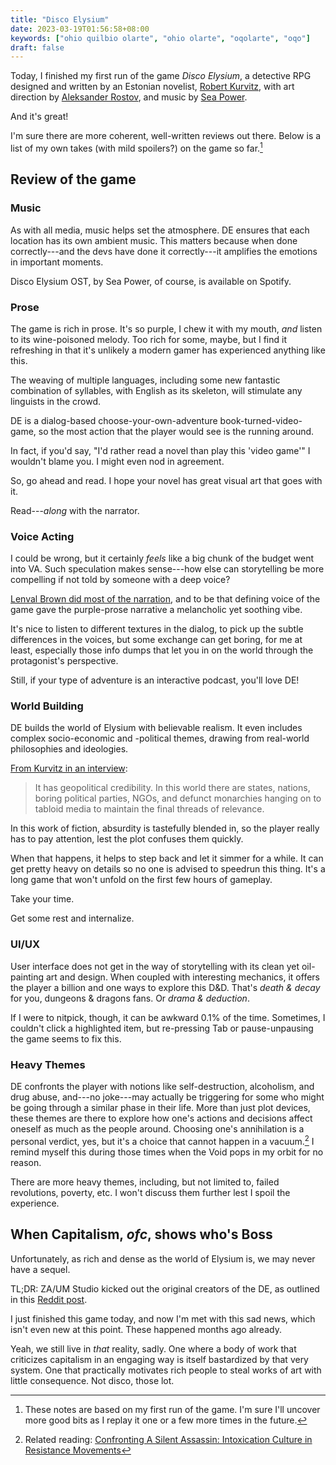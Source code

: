 ```yaml
---
title: "Disco Elysium"
date: 2023-03-19T01:56:58+08:00
keywords: ["ohio quilbio olarte", "ohio olarte", "oqolarte", "oqo"]
draft: false
---
```


Today, I finished my first run of the game *Disco Elysium*,
a detective RPG designed and written by an Estonian novelist,
[Robert Kurvitz](https://en.wikipedia.org/wiki/Robert_Kurvitz),
with art direction by [Aleksander Rostov](https://rostovjanka.artstation.com/),
and music by [Sea Power](https://seapowerband.com/).

And it's great!

I'm sure there are more coherent, well-written reviews out there.
Below is a list of my own takes (with mild spoilers?)
on the game so far.[^review]

## Review of the game

### Music

As with all media,
music helps set the atmosphere.
DE ensures that each location has its own ambient music.
This matters because when done correctly---and
the devs have done it correctly---it
amplifies the emotions in important moments.

Disco Elysium OST, by Sea Power, of course, is available on Spotify.

### Prose

The game is rich in prose.
It's so purple, I chew it with my mouth,
*and* listen to its wine-poisoned melody.
Too rich for some, maybe,
but I find it refreshing
in that it's unlikely a modern gamer has experienced anything like this.

The weaving of multiple languages,
including some new fantastic combination of syllables,
with English as its skeleton,
will stimulate any linguists in the crowd.

DE is a dialog-based choose-your-own-adventure book-turned-video-game,
so the most action that the player would see is the running around.

In fact, if you'd say,
"I'd rather read a novel than play this 'video game'"
I wouldn't blame you.
I might even nod in agreement.

So, go ahead and read.
I hope your novel has great visual art that goes with it.

Read---*along* with the narrator.

### Voice Acting

I could be wrong,
but it certainly *feels* like a big chunk of the budget went into VA.
Such speculation makes sense---how
else can storytelling be more compelling if not told
by someone with a deep voice?

[Lenval Brown did most of the narration](https://www.pcgamer.com/we-talk-to-disco-elysiums-incredible-narrator-who-recorded-350000-words-of-dialogue-and-has-never-acted-before/),
and to be that defining voice of the game
gave the purple-prose narrative a melancholic yet soothing vibe.

It's nice to listen to different textures in the dialog,
to pick up the subtle differences in the voices,
but some exchange can get boring, for me at least,
especially those info dumps that let you in on the world
through the protagonist's perspective.

Still, if your type of adventure is an interactive podcast,
you'll love DE!

### World Building

DE builds the world of Elysium with believable realism.
It even includes complex socio-economic and -political themes,
drawing from real-world philosophies and ideologies.

[From Kurvitz in an interview](https://web.archive.org/web/20201202012348/https://zaumstudio.com/2017/03/31/the-hungarian-interview/):

> It has geopolitical credibility.
> In this world there are states, nations, boring political parties, NGOs,
> and defunct monarchies hanging on to tabloid media to maintain the final threads of relevance.

In this work of fiction,
absurdity is tastefully blended in,
so the player really has to pay attention,
lest the plot confuses them quickly.

When that happens,
it helps to step back and let it simmer for a while.
It can get pretty heavy on details so no one is advised to speedrun this thing.
It's a long game that won't unfold on the first few hours of gameplay.

Take your time.

Get some rest and internalize.

### UI/UX

User interface does not get in the way of storytelling
with its clean yet oil-painting art and design.
When coupled with interesting mechanics,
it offers the player a billion and one ways
to explore this D&D.
That's *death & decay* for you, dungeons & dragons fans.
Or *drama & deduction*.

If I were to nitpick, though,
it can be awkward 0.1% of the time.
Sometimes, I couldn't click a highlighted item,
but re-pressing Tab or pause-unpausing the game seems to fix this.

### Heavy Themes

DE confronts the player with notions like self-destruction,
alcoholism, and drug abuse,
and---no joke---may actually be triggering for some who might be going through a
similar phase in their life.
More than just plot devices, these themes are there to explore
how one's actions and decisions affect oneself as much as the people around.
Choosing one's annihilation is a personal verdict, yes,
but it's a choice that cannot happen in a vacuum.[^nil]
I remind myself this during those times when the Void pops in my orbit
for no reason.

There are more heavy themes, including,
but not limited to,
failed revolutions,
poverty, etc.
I won't discuss them further lest I spoil the experience.

[^nil]: Related reading: [Confronting A Silent Assassin: Intoxication Culture in Resistance Movements](https://theanarchistlibrary.org/library/boles-confronting-a-silent-assassin)

## When Capitalism, *ofc*, shows who's Boss

Unfortunately, as rich and dense as the world of Elysium is,
we may never have a sequel.

TL;DR: ZA/UM Studio kicked out the original creators of the DE,
as outlined in this [Reddit post](https://old.reddit.com/r/DiscoElysium/comments/11tvv9f/whats_the_big_deal_its_just_a_photo_mode_a_short/).

I just finished this game today,
and now I'm met with this sad news,
which isn't even new at this point.
These happened months ago already.

Yeah, we still live in *that* reality, sadly.
One where a body of work that criticizes capitalism in an engaging way
is itself bastardized by that very system.
One that practically motivates rich people to steal works of art with little consequence.
Not disco, those lot.

[^review]: These notes are based on my first run of the game.
I'm sure I'll uncover more good bits as I replay it one or a few more times in
the future.
